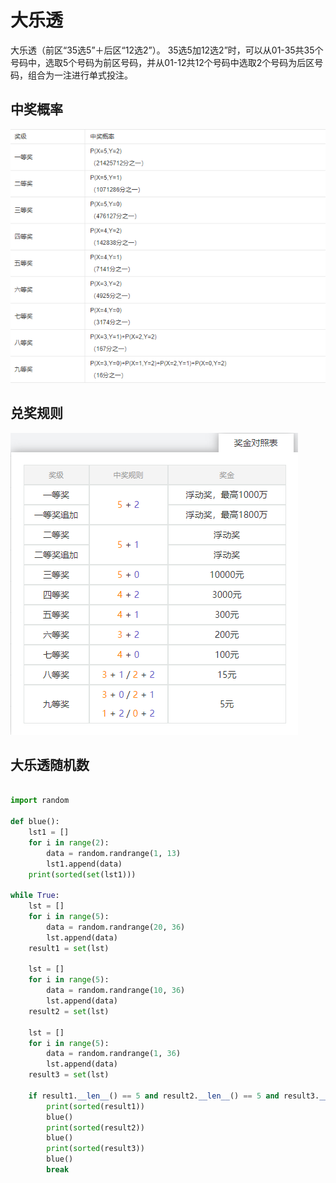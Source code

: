 # 大乐透

大乐透（前区“35选5”＋后区“12选2”）。 35选5加12选2”时，可以从01-35共35个号码中，选取5个号码为前区号码，并从01-12共12个号码中选取2个号码为后区号码，组合为一注进行单式投注。

## 中奖概率

![](./doc/02.png)

## 兑奖规则

![](./doc/01.png)

## 大乐透随机数

```python

import random

def blue():
    lst1 = []
    for i in range(2):
        data = random.randrange(1, 13)
        lst1.append(data)
    print(sorted(set(lst1)))

while True:
    lst = []
    for i in range(5):
        data = random.randrange(20, 36)
        lst.append(data)
    result1 = set(lst)

    lst = []
    for i in range(5):
        data = random.randrange(10, 36)
        lst.append(data)
    result2 = set(lst)

    lst = []
    for i in range(5):
        data = random.randrange(1, 36)
        lst.append(data)
    result3 = set(lst)

    if result1.__len__() == 5 and result2.__len__() == 5 and result3.__len__() == 5:
        print(sorted(result1))
        blue()
        print(sorted(result2))
        blue()
        print(sorted(result3))
        blue()
        break
```

